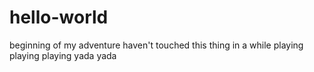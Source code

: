 # hello-world
beginning of my adventure
haven't touched this thing in a while
playing playing playing yada yada
